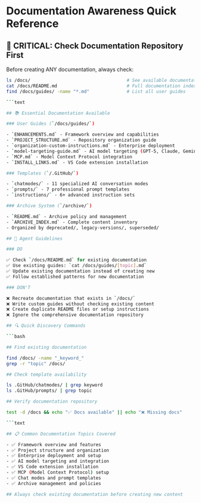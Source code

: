 # Documentation Awareness Quick Reference

## 🚨 CRITICAL: Check Documentation Repository First

Before creating ANY documentation, always check:

```bash
ls /docs/                                    # See available documentation
cat /docs/README.md                          # Full documentation index
find /docs/guides/ -name "*.md"              # List all user guides

```text

## 📚 Essential Documentation Available

### User Guides (`/docs/guides/`)

- `ENHANCEMENTS.md` - Framework overview and capabilities
- `PROJECT_STRUCTURE.md` - Repository organization guide
- `organization-custom-instructions.md` - Enterprise deployment
- `model-targeting-guide.md` - AI model targeting (GPT-5, Claude, Gemini)
- `MCP.md` - Model Context Protocol integration
- `INSTALL_LINKS.md` - VS Code extension installation

### Templates (`/.GitHub/`)

- `chatmodes/` - 11 specialized AI conversation modes
- `prompts/` - 7 professional prompt templates
- `instructions/` - 6+ advanced instruction sets

### Archive System (`/archive/`)

- `README.md` - Archive policy and management
- `ARCHIVE_INDEX.md` - Complete content inventory
- Organized by deprecated/, legacy-versions/, superseded/

## 🎯 Agent Guidelines

### DO

✅ Check `/docs/README.md` for existing documentation
✅ Use existing guides: `cat /docs/guides/[topic].md`
✅ Update existing documentation instead of creating new
✅ Follow established patterns for new documentation

### DON'T

❌ Recreate documentation that exists in `/docs/`
❌ Write custom guides without checking existing content
❌ Create duplicate README files or setup instructions
❌ Ignore the comprehensive documentation repository

## 🔍 Quick Discovery Commands

```bash

## Find existing documentation

find /docs/ -name "_keyword_"
grep -r "topic" /docs/

## Check template availability

ls .GitHub/chatmodes/ | grep keyword
ls .GitHub/prompts/ | grep topic

## Verify documentation repository

test -d /docs && echo "✅ Docs available" || echo "❌ Missing docs"

```text

## 📋 Common Documentation Topics Covered

- ✅ Framework overview and features
- ✅ Project structure and organization
- ✅ Enterprise deployment and setup
- ✅ AI model targeting and integration
- ✅ VS Code extension installation
- ✅ MCP (Model Context Protocol) setup
- ✅ Chat modes and prompt templates
- ✅ Archive management and policies

## Always check existing documentation before creating new content
